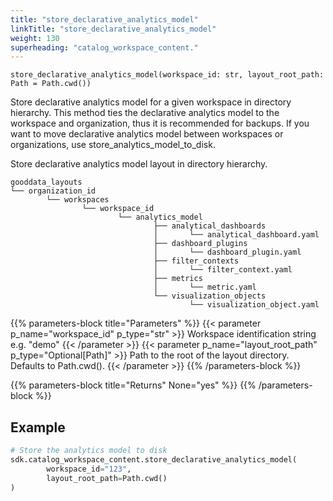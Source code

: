 ```yaml
---
title: "store_declarative_analytics_model"
linkTitle: "store_declarative_analytics_model"
weight: 130
superheading: "catalog_workspace_content."
---
```


<!-- TODO -->

``store_declarative_analytics_model(workspace_id: str, layout_root_path: Path = Path.cwd())``

Store declarative analytics model for a given workspace in directory hierarchy. This method ties the declarative analytics model to the workspace and organization, thus it is recommended for backups. If you want to move declarative analytics model between workspaces or organizations, use store_analytics_model_to_disk.

Store declarative analytics model layout in directory hierarchy.

    gooddata_layouts
    └── organization_id
            └── workspaces
                    └── workspace_id
                            └── analytics_model
                                    ├── analytical_dashboards
                                    │       └── analytical_dashboard.yaml
                                    ├── dashboard_plugins
                                    │       └── dashboard_plugin.yaml
                                    ├── filter_contexts
                                    │       └── filter_context.yaml
                                    ├── metrics
                                    │       └── metric.yaml
                                    └── visualization_objects
                                            └── visualization_object.yaml

{{% parameters-block  title="Parameters" %}}
{{< parameter p_name="workspace_id" p_type="str" >}}
Workspace identification string e.g. "demo"
{{< /parameter >}}
{{< parameter p_name="layout_root_path" p_type="Optional[Path]" >}}
Path to the root of the layout directory. Defaults to Path.cwd().
{{< /parameter >}}
{{% /parameters-block %}}

{{% parameters-block title="Returns" None="yes" %}}
{{% /parameters-block %}}

## Example

```Python
# Store the analytics model to disk
sdk.catalog_workspace_content.store_declarative_analytics_model(
        workspace_id="123",
        layout_root_path=Path.cwd()
)
```
